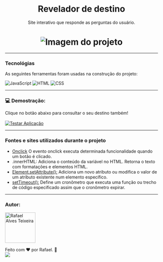 <h1 align="center">Revelador de destino</h1>
<p align="center">Site interativo que responde as perguntas do usuário.</p>

<h1 align="center">
  <img alt="Imagem do projeto" title="destino" src="./destino.jpg"/>
</h1>

---
### Tecnológias

As seguintes ferramentas foram usadas na construção do projeto:

![JavaScript](https://img.shields.io/badge/-JavaScript-05122A?style=flat&logo=javascript)
![HTML](https://img.shields.io/badge/-HTML-05122A?style=flat&logo=HTML5)
![CSS](https://img.shields.io/badge/-CSS-05122A?style=flat&logo=CSS3&logoColor=1572B6)

---

### 💻 Demostração:

Clique no botão abaixo para consultar o seu destino também!
<br><br>
<a href="https://rafael-alves-teixeira.github.io/Revelador_de_Destino/" target="_blank"><img align="center" alt="Testar Aplicação" src="https://img.shields.io/badge/Clique_aqui_para_testar_a_página-8a2be2?style=flat&logoColor=white"></a>

---

### Fontes e sites utilizados durante o projeto

<ul>
    <li><a href="https://www.freecodecamp.org/portuguese/news/tutorial-sobre-button-onclick-em-html-e-evento-de-clique-em-javascript/#:~:text=O%20evento%20onclick%20executa%20determinada,tag%20de%20abertura%20do%20bot%C3%A3o." target="_blank">Onclick</a>
        O evento onclick executa determinada funcionalidade quando um botão é clicado. 
    <li>.innerHTML:
        Adiciona o conteúdo da variável no HTML. Retorna o texto com formatações e elementos HTML.
    <li><a href="https://developer.mozilla.org/pt-BR/docs/Web/API/Element/setAttribute" target="_blank">Element.setAttribute():</a>
        Adiciona um novo atributo ou modifica o valor de um atributo existente num elemento específico.
    <li><a href="https://developer.mozilla.org/en-US/docs/Web/API/setTimeout" target="_blank">setTimeout():</a>
        Define um cronômetro que executa uma função ou trecho de código especificado assim que o cronômetro expirar.
</ul>

---

### Autor:

<img alt="Rafael Alves Teixeira" title="Rafael Alves Teixeira" src="https://github.com/rafael-alves-teixeira.png" height="100" width="100"/>

Feito com ❤️ por Rafael. 👋
<br>
<a href="https://www.linkedin.com/in/rafael-alves-teixeira-5262214b/" target="_blank"><img src="https://img.shields.io/badge/-LinkedIn-05122A?style=for-the-flat&logo=linkedin&logoColor=white" target="_blank"></a>
